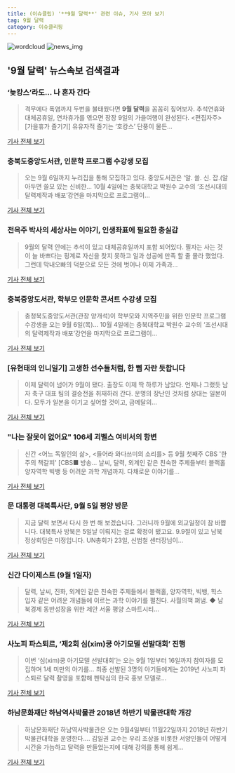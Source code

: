 ```yaml
---
title: (이슈클립) '**9월 달력**' 관련 이슈, 기사 모아 보기
tag: 9월 달력
category: 이슈클리핑
---
```

![wordcloud](https://s3.ap-northeast-2.amazonaws.com/lyrics101-wordcloud/2018-09-03-1535928358.png)
![news_img](https://user-images.githubusercontent.com/42597476/44507050-1206f400-a6e4-11e8-8d98-7ffbfebb353f.png)
## **'**9월 달력**'** 뉴스속보 검색결과
### ‘늦캉스’라도… 나 혼자 간다

>격무에다 폭염까지 두번을 불태웠다면 **9월 달력**을 꼼꼼히 짚어보자. 추석연휴와 대체공휴일, 연차휴가를 엮으면 장장 9일의 가을여행이 완성된다. <편집자주> [가을휴가 즐기기] 유유자적 즐기는 ‘호캉스’ 단풍이 물든...

<a href="http://moneys.mt.co.kr/news/mwView.php?no=2018082714598038556" target="_blank">기사 전체 보기</a>

### 충북도중앙도서관, 인문학 프로그램 수강생 모집

>오는 9월 6일까지 누리집을 통해 모집하고 있다. 중앙도서관은 ‘알. 쓸. 신. 잡.(알아두면 쓸모 있는 신비한... 10월 4일에는 충북대학교 박원수 교수의 ‘조선시대의 달력제작과 배포’강연을 마지막으로 프로그램이...

<a href="http://www.gukjenews.com/news/articleView.html?idxno=984454" target="_blank">기사 전체 보기</a>

### 전옥주 박사의 세상사는 이야기, 인생좌표에 필요한 충실감

>9월의 달력 안에는 추석이 있고 대체공휴일까지 포함 되어있다. 필자는 사는 것이 늘 바쁘다는 핑계로 자신을 찾지 못하고 일과 성공에 만족 할 줄 몰라 했었다. 그런데 막내오빠의 덕분으로 모든 것에 벗어나 이제 가족과...

<a href="http://www.bzeronews.com/news/articleView.html?idxno=366280" target="_blank">기사 전체 보기</a>

### 충북중앙도서관, 학부모 인문학 콘서트 수강생 모집

>충청북도중앙도서관(관장 양개석)이 학부모와 지역주민을 위한 인문학 프로그램 수강생을 오는 9월 6일(목)... 10월 4일에는 충북대학교 박원수 교수의 ‘조선시대의 달력제작과 배포’강연을 마지막으로 프로그램이...

<a href="http://edu.donga.com/?p=article&ps=view&at_no=20180901082743787999" target="_blank">기사 전체 보기</a>

### [유현태의 인니일기] 고생한 선수들처럼, 한 뼘 자란 듯합니다

>이제 달력이 넘어가 9월이 됐다. 출장도 이제 딱 하루가 남았다. 언제나 그랬듯 남자 축구 대표 팀의 결승전을 취재하러 간다. 운명의 장난인 것처럼 상대는 일본이다. 모두가 일본을 이기고 싶어할 것이고, 금메달의...

<a href="http://www.spotvnews.co.kr/?mod=news&act=articleView&idxno=234291" target="_blank">기사 전체 보기</a>

### "나는 잘못이 없어요" 106세 괴벨스 여비서의 항변

>신간 <어느 독일인의 삶>, <들어라 와다쓰미의 소리를> 등 9월 첫째주 CBS '한주의 책갈피' [CBS■ 방송... 날씨, 달력, 외계인 같은 친숙한 주제들부터 블랙홀 양자역학 빅뱅 등 어려운 과학 개념까지. 다채로운 이야기를...

<a href="http://www.nocutnews.co.kr/news/5025089" target="_blank">기사 전체 보기</a>

### 문 대통령 대북특사단, 9월 5일 평양 방문

>지금 달력 보면서 다시 한 번 해 보겠습니다. 그러니까 9월에 외교일정이 참 바쁩니다. 대북특사 방북은 5일날 이뤄지는 걸로 확정이 됐고요. 9.9절이 있고 남북 정상회담은 미정입니다. UN총회가 23일, 신범철 센터장님이...

<a href="http://www.ytn.co.kr/_ln/0101_201808312248029020" target="_blank">기사 전체 보기</a>

### 신간 다이제스트 (9월 1일자)

>달력, 날씨, 진화, 외계인 같은 친숙한 주제들에서 블랙홀, 양자역학, 빅뱅, 힉스 입자 같은 어려운 개념들에 이르는 과학 이야기를 펼친다. 사월의책 펴냄. ◆ 남북경제 동반성장을 위한 제안 서울 평양 스마트시티...

<a href="http://news.mk.co.kr/newsRead.php?year=2018&no=549911" target="_blank">기사 전체 보기</a>

### 사노피 파스퇴르, ‘제2회 심(xim)쿵 아기모델 선발대회’ 진행

>이번 ‘심(xim)쿵 아기모델 선발대회’는 오는 9월 1일부터 16일까지 참여자를 모집하며 1세 미만의 아기를... 최종 선발된 3명의 아기들에게는 2019년 사노피 파스퇴르 달력 촬영을 포함해 펜탁심의 한국 홍보 모델로...

<a href="http://www.fnnews.com/news/201808310938156871" target="_blank">기사 전체 보기</a>

### 하남문화재단 하남역사박물관 2018년 하반기 박물관대학 개강

>하남문화재단 하남역사박물관은 오는 9월4일부터 11월22일까지 2018년 하반기 박물관대학을 운영한다.... 김일권 교수는 우리 조상을 비롯한 서양인들이 어떻게 시간을 가늠하고 달력을 만들었는지에 대해 강의를 통해 쉽게...

<a href="http://www.cfnews.kr/news.aspx/13812" target="_blank">기사 전체 보기</a>


